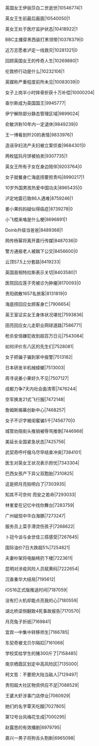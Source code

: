 英国女王伊丽莎白二世逝世|10546774|1

英女王生前最后画面|10540050|1

英女王处于医疗监护状态|10418922|1

BBC主播穿黑西装打黑领带|10378379|0

近万志愿者泸定一线救灾|10281321|0

回顾英国女王的传奇人生|10269880|1

伦敦桥行动是什么|10232106|1

英媒称严重程度前所未见|10083039|0

女子上岗半小时摔骨折获十万补偿|10000204|

查尔斯成为英国国王|9945777|

伊宁解除部分静态管理区域|9899024|

俞敏洪称10年内一定退休|9849239|0

王一博看到歼20的表情|9833976|1

造谣孕妇流产夫妇被立案侦查|9684301|0

两枚猛犸月饼被拍卖|9307735|1

英女王所有子女在身边陪伴|9203764|0

女子就餐身亡海底捞要担责吗|8990217|1

10岁外国男孩热爱中国功夫|8965435|0

泸定地震已致86人遇难|8759246|1

姜小果妈妈疑似得癌症|8739278|0

小飞棍来咯是什么梗|8696891|1

Doinb升级当爸爸|8489368|1

网传杨幂将离开嘉行传媒|8487036|0

警方通报老人被踹下公交|8456600|0

云顶S7.5上分套路|8419233|

英国首相特拉斯表示关切|8403580|1

医院回应莲子壳被诊为肿瘤|8170093|0

贵阳疏散1657名旅客|8131819|0

海底捞回应女顾客身亡|7906654|

英王室证实女王身体状况堪忧|7593836|

田亮回应女儿走职业网球道路|7586771|

枪杀安倍嫌犯收到超百万日元|7543084|

如何评价东八区的先生们|7528081|

女子把骗子骗到家中报警|7513182|

日本研发半机械蟑螂|7513003|

周寻说姜小果好久不见|7507127|

成都力争7天内社会面清零|7476244|

空军换发21式飞行服|7472148|

詹姆斯揭幕创新中心|7468257|

女子不识字被闺蜜骗5千|7456770|0

城管劝阻街头推销被辱骂推倒|7446968|

美延长全国紧急状态|7425756|

武契奇呼吁俄乌尽早结束冲突|7384101|

医生对英女王状况表示担忧|7343304|

巴西女孩产下异父双胞胎|7310825|

这是把月亮拍明白了|7303935|

知其不可奈何 而安之若命|7293033|

林峯爱在记忆中找你舞台|7283759|

广州疑现中华白海豚|7273247|

服务员上菜手滑烫伤孩子|7268622|

卜冠今谈与金世佳三搭感受|7267645|

国际油价7日大跌超5%|7254821|

夫妻吵架将电脑椅扔下楼|7223611|

昆明对涉疫风险人员赋黄码|7222654|

沉香重华大结局|7195612|

iOS16正式版推送时间|7187059|

没有打火机却能点亮我的心|7180559|

湖北桥梁侧翻致4死事故报告|7170570|

月亮兔子折纸|7169841|

宜宾一中集中转移师生|7166785|

东契奇被戈贝尔隔扣|7161068|

学校奖给学生的猪300斤了|7158485|

南京栖霞区划定中高风险区|7135000|

柯文哲：不要把大陆当敌人|7129497|

贵阳超大社区物资供应不足|7088529|

王婆大虾涉事门店停业|7060929|

她们的名字覃天吃醋|7027805|

第12号台风梅花生成|7000295|

赵露思的有效播剧|6979795|

嘉兴一男子将狗舌头割断|6965098|

